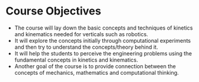 # Course Objectives
- The course will lay down the basic concepts and techniques of kinetics and kinematics needed for verticals such as robotics.
- It will explore the concepts initially through computational experiments and then try to understand the concepts/theory 
behind it.
- It will help the students to perceive the engineering problems using the fundamental concepts in kinetics and kinematics.
- Another goal of the course is to provide connection between the concepts of mechanics, mathematics and computational 
thinking.
